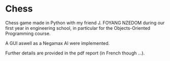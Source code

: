 # Chess

Chess game made in Python with my friend J. FOYANG NZEDOM during our first year in engineering school, in particular for the Objects-Oriented Programming course.

A GUI aswell as a Negamax AI were implemented.

Further details are provided in the pdf report (in French though ...).
